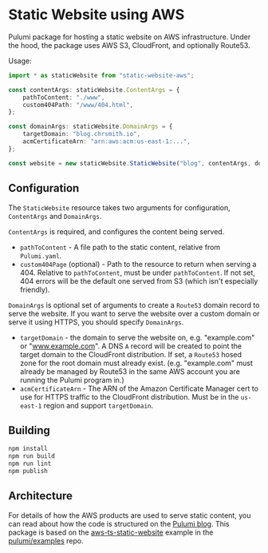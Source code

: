 # Static Website using AWS

Pulumi package for hosting a static website on AWS infrastructure. Under the
hood, the package uses AWS S3, CloudFront, and optionally Route53.

Usage:

```typescript
import * as staticWebsite from "static-website-aws";

const contentArgs: staticWebsite.ContentArgs = {
    pathToContent: "./www",
    custom404Path: "/www/404.html",
};

const domainArgs: staticWebsite.DomainArgs = {
    targetDomain: "blog.chrsmith.io",
    acmCertificateArn: "arn:aws:acm:us-east-1:...",
};

const website = new staticWebsite.StaticWebsite("blog", contentArgs, domainArgs);
```

## Configuration

The `StaticWebsite` resource takes two arguments for configuration, `ContentArgs` and `DomainArgs`.

`ContentArgs` is required, and configures the content being served.

- `pathToContent` - A file path to the static content, relative from `Pulumi.yaml`.
- `custom404Page` (optional) - Path to the resource to return when serving a 404. Relative to `pathToContent`, must be under `pathToContent`. If not set, 404 errors will be the default one served from S3 (which isn't especially friendly).

`DomainArgs` is optional set of arguments to create a `Route53` domain record to serve the website. If you want to serve the website over a custom domain or serve it using HTTPS, you should specify `DomainArgs`.

- `targetDomain` - the domain to serve the website on, e.g. "example.com" or "www.example.com". A DNS `A` record will be created to point the target domain to the CloudFront distribution. If set, a `Route53` hosed zone for the root domain must already exist. (e.g. "example.com" must already be managed by Route53 in the same AWS account you are running the Pulumi program in.)
- `acmCertificateArn` - The ARN of the Amazon Certificate Manager cert to use for HTTPS traffic to the CloudFront distribution. Must be in the `us-east-1` region and support `targetDomain`.

## Building

```bash
npm install
npm run build
npm run lint
npm publish
```

## Architecture

For details of how the AWS products are used to serve static content, you can read about how the code is structured on the
[Pulumi blog](https://blog.pulumi.com/serving-a-static-website-on-aws-with-pulumi). This package is based on the
[aws-ts-static-website](https://github.com/pulumi/examples/tree/master/aws-ts-static-website) example in the
[pulumi/examples](https://github.com/pulumi/examples) repo.
